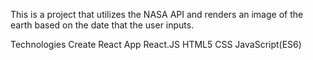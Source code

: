 This is a project that utilizes the NASA API and renders an image of the earth based on the date that the user inputs.

Technologies
Create React App
React.JS
HTML5
CSS
JavaScript(ES6)
